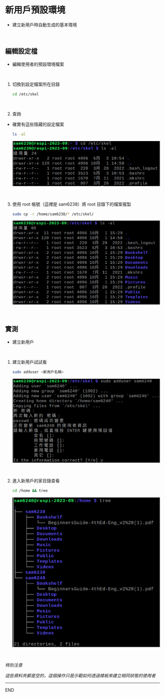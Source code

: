 # 新用戶預設環境
- 建立新用戶時自動生成的基本環境

<br>

## 編輯設定檔
- 編輯使用者的預設環境檔案

<br>

1. 切換到設定檔案所在目錄
  
    ```bash
    cd /etc/skel
    ```

<br>

2. 查詢
- 確實有這些隱藏的設定檔案

  ```bash
  ls -al
  ```

  ![](images/img_601.png)

<br>

3. 使用 root 帳號（這裡是 sam6238）將 root 目錄下的檔案複製

    ```bash
    sudo cp -r /home/sam6238/* /etc/skel/
    ```

    ![](images/img_602.png)

<br>


## 實測
- 建立新用戶

<br>

1. 建立新用戶試試看

    ```bash
    sudo adduser <新用戶名稱>
    ```

    ![](images/img_603.png)

<br>

2. 進入新用戶的家目錄查看

    ```bash
    cd /home && tree
    ```

    ![](images/img_604.png)

<br>

  *特別注意*
  
  *這些資料夾都是空的，這個操作只是示範如何透過樣板來建立相同狀態的使用者*

---

END
